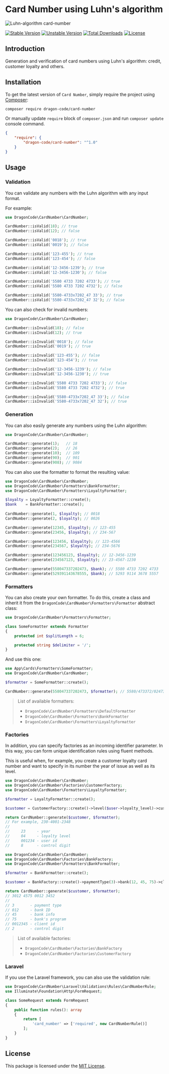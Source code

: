 # Card Number using Luhn's algorithm

![Luhn-algorithm card-number](https://preview.dragon-code.pro/Luhn's-algorithm/card-number.svg?brand=php&preposition=with)

[![Stable Version][badge_stable]][link_packagist]
[![Unstable Version][badge_unstable]][link_packagist]
[![Total Downloads][badge_downloads]][link_packagist]
[![License][badge_license]][link_license]

## Introduction

Generation and verification of card numbers using Luhn's algorithm: credit, customer loyalty and others.

## Installation

To get the latest version of `Card Number`, simply require the project using [Composer](https://getcomposer.org):

```bash
composer require dragon-code/card-number
```

Or manually update `require` block of `composer.json` and run `composer update` console command.

```json
{
    "require": {
        "dragon-code/card-number": "^1.0"
    }
}
```

## Usage

### Validation

You can validate any numbers with the Luhn algorithm with any input format.

For example:

```php
use DragonCode\CardNumber\CardNumber;

CardNumber::isValid(18); // true
CardNumber::isValid(12); // false

CardNumber::isValid('0018'); // true
CardNumber::isValid('0019'); // false

CardNumber::isValid('123-455'); // true
CardNumber::isValid('123-454'); // false

CardNumber::isValid('12-3456-1239'); // true
CardNumber::isValid('12-3456-1230'); // false

CardNumber::isValid('5580 4733 7202 4733'); // true
CardNumber::isValid('5580 4733 7202 4732'); // false

CardNumber::isValid('5580-4733x7202_47 33'); // true
CardNumber::isValid('5580-4733x7202_47 32'); // false
```

You can also check for invalid numbers:
```php
use DragonCode\CardNumber\CardNumber;

CardNumber::isInvalid(18); // false
CardNumber::isInvalid(12); // true

CardNumber::isInvalid('0018'); // false
CardNumber::isInvalid('0019'); // true

CardNumber::isInvalid('123-455'); // false
CardNumber::isInvalid('123-454'); // true

CardNumber::isInvalid('12-3456-1239'); // false
CardNumber::isInvalid('12-3456-1230'); // true

CardNumber::isInvalid('5580 4733 7202 4733'); // false
CardNumber::isInvalid('5580 4733 7202 4732'); // true

CardNumber::isInvalid('5580-4733x7202_47 33'); // false
CardNumber::isInvalid('5580-4733x7202_47 32'); // true
```

### Generation

You can also easily generate any numbers using the Luhn algorithm:

```php
use DragonCode\CardNumber\CardNumber;

CardNumber::generate(1);   // 18
CardNumber::generate(2);   // 26
CardNumber::generate(10);  // 109
CardNumber::generate(90);  // 901
CardNumber::generate(908); // 9084
```

You can also use the formatter to format the resulting value:

```php
use DragonCode\CardNumber\CardNumber;
use DragonCode\CardNumber\Formatters\BankFormatter;
use DragonCode\CardNumber\Formatters\LoyaltyFormatter;

$loyalty = LoyaltyFormatter::create();
$bank    = BankFormatter::create();
 
CardNumber::generate(1, $loyalty); // 0018
CardNumber::generate(2, $loyalty); // 0026

CardNumber::generate(12345, $loyalty); // 123-455
CardNumber::generate(23456, $loyalty); // 234-567

CardNumber::generate(123456, $loyalty); // 123-4566
CardNumber::generate(234567, $loyalty); // 234-5676

CardNumber::generate(123456123, $loyalty); // 12-3456-1239
CardNumber::generate(234567123, $loyalty); // 23-4567-1230

CardNumber::generate(558047337202473, $bank); // 5580 4733 7202 4733
CardNumber::generate(529391143678555, $bank); // 5293 9114 3678 5557
```

### Formatters

You can also create your own formatter.
To do this, create a class and inherit it from the `DragonCode\CardNumber\Formatters\Formatter` abstract class:

```php
use DragonCode\CardNumber\Formatters\Formatter;

class SomeFormatter extends Formatter
{
    protected int $splitLength = 6;

    protected string $delimiter = '/';
}
```

And use this one:

```php
use App\Cards\Formatters\SomeFormatter;
use DragonCode\CardNumber\CardNumber;

$formatter = SomeFormatter::create();

CardNumber::generate(558047337202473, $formatter); // 5580/473372/024733
```

> List of available formatters:
> * `DragonCode\CardNumber\Formatters\DefaultFormatter`
> * `DragonCode\CardNumber\Formatters\BankFormatter`
> * `DragonCode\CardNumber\Formatters\LoyaltyFormatter`

### Factories

In addition, you can specify factories as an incoming identifier parameter.
In this way, you can form unique identification rules using fluent methods.

This is useful when, for example, you create a customer loyalty card number and want to specify in its number the year
of issue as well as its level.

```php
use DragonCode\CardNumber\CardNumber;
use DragonCode\CardNumber\Factories\CustomerFactory;
use DragonCode\CardNumber\Formatters\LoyaltyFormatter;

$formatter = LoyaltyFormatter::create();

$customer = CustomerFactory::create()->level($user->loyalty_level)->customer($user->id);

return CardNumber::generate($customer, $formatter);
// For example, 230-4001-2348
//
//     23     - year
//     04     - loyalty level
//     001234 - user id
//     8      - control digit
```

```php
use DragonCode\CardNumber\CardNumber;
use DragonCode\CardNumber\Factories\BankFactory;
use DragonCode\CardNumber\Formatters\BankFormatter;

$formatter = BankFormatter::create();

$customer = BankFactory::create()->paymentType(3)->bank(12, 45, 75)->client(12345);

return CardNumber::generate($customer, $formatter);
// 3012 4575 0012 3452
//
// 3       - payment type
// 012     - bank ID
// 45      - bank info
// 75      - bank's program
// 0012345 - client id
// 2       - control digit
```

> List of available factories:
> * `DragonCode\CardNumber\Factories\BankFactory`
> * `DragonCode\CardNumber\Factories\CustomerFactory`

### Laravel

If you use the Laravel framework, you can also use the validation rule:

```php
use DragonCode\CardNumber\Laravel\Validations\Rules\CardNumberRule;
use Illuminate\Foundation\Http\FormRequest;

class SomeRequest extends FormRequest
{
    public function rules(): array
    {
        return [
            'card_number' => ['required', new CardNumberRule()]
        ];
    }
}
```

## License

This package is licensed under the [MIT License](LICENSE).


[badge_downloads]:  https://img.shields.io/packagist/dt/dragon-code/card-number.svg?style=flat-square

[badge_license]:    https://img.shields.io/badge/license-MIT-green?style=flat-square

[badge_stable]:     https://img.shields.io/github/v/release/TheDragonCode/card-number?label=stable&style=flat-square

[badge_unstable]:   https://img.shields.io/badge/unstable-dev--main-orange?style=flat-square

[link_license]:     LICENSE

[link_packagist]:   https://packagist.org/packages/dragon-code/card-number
